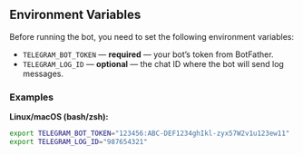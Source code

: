 ## Environment Variables

Before running the bot, you need to set the following environment variables:

- `TELEGRAM_BOT_TOKEN` — **required** — your bot’s token from BotFather.
- `TELEGRAM_LOG_ID` — **optional** — the chat ID where the bot will send log messages.

### Examples

**Linux/macOS (bash/zsh):**
```bash
export TELEGRAM_BOT_TOKEN="123456:ABC-DEF1234ghIkl-zyx57W2v1u123ew11"
export TELEGRAM_LOG_ID="987654321"